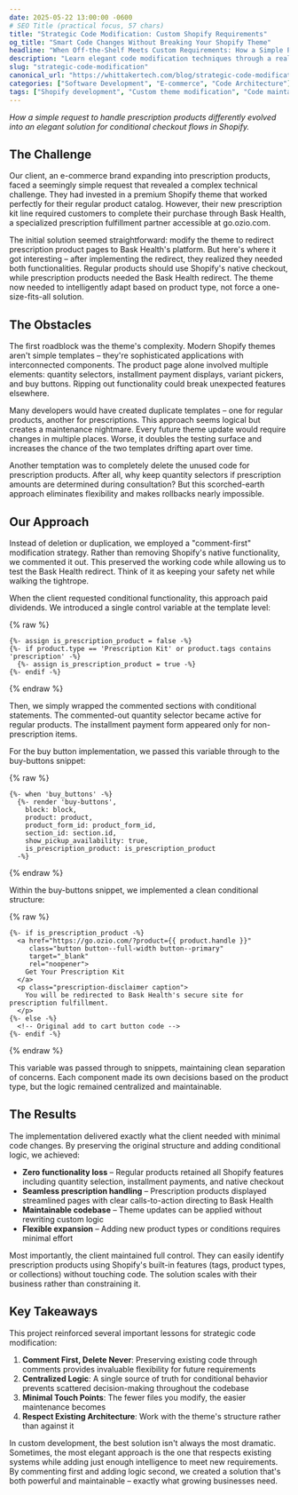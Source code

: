 ```yaml
---
date: 2025-05-22 13:00:00 -0600
# SEO Title (practical focus, 57 chars)
title: "Strategic Code Modification: Custom Shopify Requirements"
og_title: "Smart Code Changes Without Breaking Your Shopify Theme"
headline: "When Off-the-Shelf Meets Custom Requirements: How a Simple Prescription Product Request Became an Elegant Conditional Checkout Solution"
description: "Learn elegant code modification techniques through a real Shopify case study. Handle prescription vs regular products with conditional logic while preserving functionality."
slug: "strategic-code-modification"
canonical_url: "https://whittakertech.com/blog/strategic-code-modification"
categories: ["Software Development", "E-commerce", "Code Architecture"]
tags: ["Shopify development", "Custom theme modification", "Code maintainability", "Conditional logic", "E-commerce integration", "Prescription fulfillment", "Legacy code preservation", "Technical debt management", "Liquid templating", "Strategic refactoring"]
---
```


*How a simple request to handle prescription products differently evolved into an elegant solution for conditional checkout flows in Shopify.*

## The Challenge

Our client, an e-commerce brand expanding into prescription products, faced a seemingly simple request that revealed a complex technical challenge. They had invested in a premium Shopify theme that worked perfectly for their regular product catalog. However, their new prescription kit line required customers to complete their purchase through Bask Health, a specialized prescription fulfillment partner accessible at go.ozio.com.

The initial solution seemed straightforward: modify the theme to redirect prescription product pages to Bask Health's platform. But here's where it got interesting – after implementing the redirect, they realized they needed both functionalities. Regular products should use Shopify's native checkout, while prescription products needed the Bask Health redirect. The theme now needed to intelligently adapt based on product type, not force a one-size-fits-all solution.

## The Obstacles

The first roadblock was the theme's complexity. Modern Shopify themes aren't simple templates – they're sophisticated applications with interconnected components. The product page alone involved multiple elements: quantity selectors, installment payment displays, variant pickers, and buy buttons. Ripping out functionality could break unexpected features elsewhere.

Many developers would have created duplicate templates – one for regular products, another for prescriptions. This approach seems logical but creates a maintenance nightmare. Every future theme update would require changes in multiple places. Worse, it doubles the testing surface and increases the chance of the two templates drifting apart over time.

Another temptation was to completely delete the unused code for prescription products. After all, why keep quantity selectors if prescription amounts are determined during consultation? But this scorched-earth approach eliminates flexibility and makes rollbacks nearly impossible.

## Our Approach

Instead of deletion or duplication, we employed a "comment-first" modification strategy. Rather than removing Shopify's native functionality, we commented it out. This preserved the working code while allowing us to test the Bask Health redirect. Think of it as keeping your safety net while walking the tightrope.

When the client requested conditional functionality, this approach paid dividends. We introduced a single control variable at the template level:

{% raw %}
```liquid
{%- assign is_prescription_product = false -%}
{%- if product.type == 'Prescription Kit' or product.tags contains 'prescription' -%}
  {%- assign is_prescription_product = true -%}
{%- endif -%}
```
{% endraw %}

Then, we simply wrapped the commented sections with conditional statements. The commented-out quantity selector became active for regular products. The installment payment form appeared only for non-prescription items.

For the buy button implementation, we passed this variable through to the buy-buttons snippet:

{% raw %}
```liquid
{%- when 'buy_buttons' -%}
  {%- render 'buy-buttons',
    block: block,
    product: product,
    product_form_id: product_form_id,
    section_id: section.id,
    show_pickup_availability: true,
    is_prescription_product: is_prescription_product
  -%}
```
{% endraw %}

Within the buy-buttons snippet, we implemented a clean conditional structure:

{% raw %}
```liquid
{%- if is_prescription_product -%}
  <a href="https://go.ozio.com/?product={{ product.handle }}" 
     class="button button--full-width button--primary"
     target="_blank"
     rel="noopener">
    Get Your Prescription Kit
  </a>
  <p class="prescription-disclaimer caption">
    You will be redirected to Bask Health's secure site for prescription fulfillment.
  </p>
{%- else -%}
  <!-- Original add to cart button code -->
{%- endif -%}
```
{% endraw %}

This variable was passed through to snippets, maintaining clean separation of concerns. Each component made its own decisions based on the product type, but the logic remained centralized and maintainable.

## The Results

The implementation delivered exactly what the client needed with minimal code changes. By preserving the original structure and adding conditional logic, we achieved:

- **Zero functionality loss** – Regular products retained all Shopify features including quantity selection, installment payments, and native checkout
- **Seamless prescription handling** – Prescription products displayed streamlined pages with clear calls-to-action directing to Bask Health
- **Maintainable codebase** – Theme updates can be applied without rewriting custom logic
- **Flexible expansion** – Adding new product types or conditions requires minimal effort

Most importantly, the client maintained full control. They can easily identify prescription products using Shopify's built-in features (tags, product types, or collections) without touching code. The solution scales with their business rather than constraining it.

## Key Takeaways

This project reinforced several important lessons for strategic code modification:

1. **Comment First, Delete Never**: Preserving existing code through comments provides invaluable flexibility for future requirements
2. **Centralized Logic**: A single source of truth for conditional behavior prevents scattered decision-making throughout the codebase
3. **Minimal Touch Points**: The fewer files you modify, the easier maintenance becomes
4. **Respect Existing Architecture**: Work with the theme's structure rather than against it

In custom development, the best solution isn't always the most dramatic. Sometimes, the most elegant approach is the one that respects existing systems while adding just enough intelligence to meet new requirements. By commenting first and adding logic second, we created a solution that's both powerful and maintainable – exactly what growing businesses need.